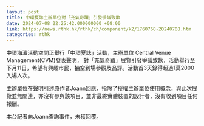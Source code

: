 ```yaml
---
layout: post
title: 中環夏誌主辦單位對「充氣奇蹟」引發爭議致歉
date: 2024-07-08 22:25:42.000000000 +08:00
link: https://news.rthk.hk/rthk/ch/component/k2/1760768-20240708.htm
categories: rthk
---
```


中環海濱活動空間正舉行「中環夏誌」活動，主辦單位 Central Venue Management(CVM)發表聲明， 對「充氣奇蹟」展覽引發爭議致歉，活動舉行至下月11日，希望有興趣市民，抽空到場參觀及品評。活動首3天錄得超過1萬2000入場人次。

主辦單位在聲明引述原作者Joann回應，指除了授權主辦單位使用概念，與此次展覽並無關連，亦沒有參與該項目，並非最終實體裝置的設計者，沒有收到項目任何報酬。 

本台記者向Joann查詢事件，未獲回覆。
